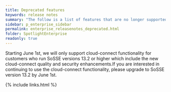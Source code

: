```yaml
---
title: Deprecated features
keywords: release notes
summary: "The follow is a list of features that are no longer supported for SoSSE version 13.1 and below"
sidebar: p_enterprise_sidebar
permalink: enterprise_releasenotes_deprecated.html
folder: SpotlightEnterprise
readonly: true
---
```


Starting June 1st, we will only support cloud-connect functionality for customers who run SoSSE versions 13.2 or higher which include the new cloud-connect quality and security enhancements.If you are interested in continuing to use the cloud-connect functionality, please upgrade to SoSSE version 13.2 by June 1st.

{% include links.html %}
